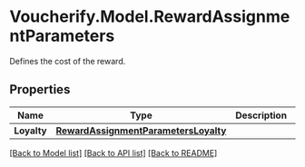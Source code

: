 # Voucherify.Model.RewardAssignmentParameters
Defines the cost of the reward.

## Properties

Name | Type | Description | Notes
------------ | ------------- | ------------- | -------------
**Loyalty** | [**RewardAssignmentParametersLoyalty**](RewardAssignmentParametersLoyalty.md) |  | [optional] 

[[Back to Model list]](../../README.md#documentation-for-models) [[Back to API list]](../../README.md#documentation-for-api-endpoints) [[Back to README]](../../README.md)

